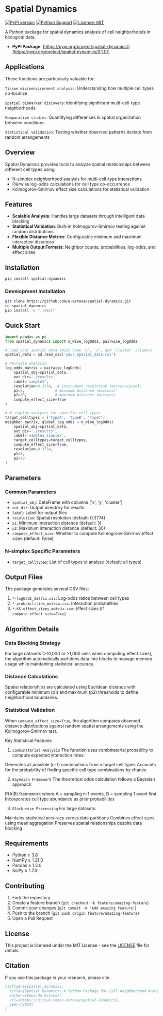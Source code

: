 # Spatial Dynamics
[![PyPI version](https://badge.fury.io/py/spatial-dynamics.svg)](https://badge.fury.io/py/spatial-dynamics)
[![Python Support](https://img.shields.io/pypi/pyversions/spatial-dynamics.svg)](https://pypi.org/project/spatial-dynamics/)
[![License: MIT](https://img.shields.io/badge/License-MIT-yellow.svg)](https://opensource.org/licenses/MIT)

A Python package for spatial dynamics analysis of cell neighborhoods in biological data.
- **PyPI Package**: [https://pypi.org/project/spatial-dynamics/](https://pypi.org/project/spatial-dynamics/0.1.0/)
  
## Applications
These functions are particularly valuable for:

`Tissue microenvironment analysis`: Understanding how multiple cell types co-localize

`Spatial biomarker discovery`: Identifying significant multi-cell-type neighborhoods

`Comparative studies`: Quantifying differences in spatial organization between conditions

`Statistical validation`: Testing whether observed patterns deviate from random arrangements

## Overview

Spatial Dynamics provides tools to analyze spatial relationships between different cell types using:
- N-simplex neighborhood analysis for multi-cell-type interactions
- Pairwise log-odds calculations for cell type co-occurrence
- Kolmogorov-Smirnov effect size calculations for statistical validation

## Features

- **Scalable Analysis**: Handles large datasets through intelligent data blocking
- **Statistical Validation**: Built-in Kolmogorov-Smirnov testing against random distributions
- **Flexible Distance Metrics**: Configurable minimum and maximum interaction distances
- **Multiple Output Formats**: Neighbor counts, probabilities, log-odds, and effect sizes

## Installation

```bash
pip install spatial-dynamics
```

### Development Installation

```bash
git clone https://github.com/e-esteva/spatial-dynamics.git
cd spatial-dynamics
pip install -e ".[dev]"
```

## Quick Start

```python
import pandas as pd
from spatial_dynamics import n_wise_logOdds, pairwise_logOdds

# Load your spatial data (must have 'x', 'y', and 'cluster' columns)
spatial_data = pd.read_csv('your_spatial_data.csv')

# Pairwise analysis
log_odds_matrix = pairwise_logOdds(
    spatial_obj=spatial_data,
    out_dir='./results',
    label='sample1',
    resolution=0.3774,  # instrument resolution (microns/pixel)
    p1=3,              # minimum distance (microns)
    p2=30,             # maximum distance (microns)
    compute_effect_size=True
)

# N-simplex analysis for specific cell types
target_celltypes = ['TypeA', 'TypeB', 'TypeC']
neighbor_matrix, global_log_odds = n_wise_logOdds(
    spatial_obj=spatial_data,
    out_dir='./results',
    label='sample1_simplex',
    target_celltypes=target_celltypes,
    compute_effect_size=True,
    resolution=0.3774,
    p1=3,
    p2=30
)
```

## Parameters

### Common Parameters

- `spatial_obj`: DataFrame with columns ['x', 'y', 'cluster']
- `out_dir`: Output directory for results
- `label`: Label for output files
- `resolution`: Spatial resolution (default: 0.3774)
- `p1`: Minimum interaction distance (default: 3)
- `p2`: Maximum interaction distance (default: 30)
- `compute_effect_size`: Whether to compute Kolmogorov-Smirnov effect sizes (default: False)

### N-simplex Specific Parameters

- `target_celltypes`: List of cell types to analyze (default: all types)

## Output Files

The package generates several CSV files:

1. `*-logOdds_matrix.csv`: Log-odds ratios between cell types
2. `*-probabilities_matrix.csv`: Interaction probabilities
3. `*-KS-effect_sizes_matrix.csv`: Effect sizes (if `compute_effect_size=True`)

## Algorithm Details

### Data Blocking Strategy

For large datasets (>10,000 or >1,000 cells when computing effect sizes), the algorithm automatically partitions data into blocks to manage memory usage while maintaining statistical accuracy.

### Distance Calculations

Spatial relationships are calculated using Euclidean distance with configurable minimum (p1) and maximum (p2) thresholds to define neighborhood boundaries.

### Statistical Validation

When `compute_effect_size=True`, the algorithm compares observed distance distributions against random spatial arrangements using the Kolmogorov-Smirnov test.

Key Statistical Features
1. `Combinatorial Analysis`
The function uses combinatorial probability to compute expected interaction rates:

Generates all possible (n-1) combinations from n target cell types
Accounts for the probability of finding specific cell type combinations by chance

2. `Bayesian Framework`
The theoretical odds calculation follows a Bayesian approach:

P(A|B) framework where A = sampling n-1 events, B = sampling 1 event first
Incorporates cell type abundance as prior probabilities

3. `Block-wise Processing`
For large datasets:

Maintains statistical accuracy across data partitions
Combines effect sizes using mean aggregation
Preserves spatial relationships despite data blocking

## Requirements

- Python ≥ 3.8
- NumPy ≥ 1.21.0
- Pandas ≥ 1.3.0
- SciPy ≥ 1.7.0

## Contributing

1. Fork the repository
2. Create a feature branch (`git checkout -b feature/amazing-feature`)
3. Commit your changes (`git commit -m 'Add amazing feature'`)
4. Push to the branch (`git push origin feature/amazing-feature`)
5. Open a Pull Request

## License

This project is licensed under the MIT License - see the [LICENSE](LICENSE) file for details.

## Citation

If you use this package in your research, please cite:

```bibtex
@software{spatial_dynamics,
  title={Spatial Dynamics: A Python Package for Cell Neighborhood Analysis},
  author={Eduardo Esteva},
  url={https://github.com/e-esteva/spatial-dynamics},
  year={2024}
}
```
